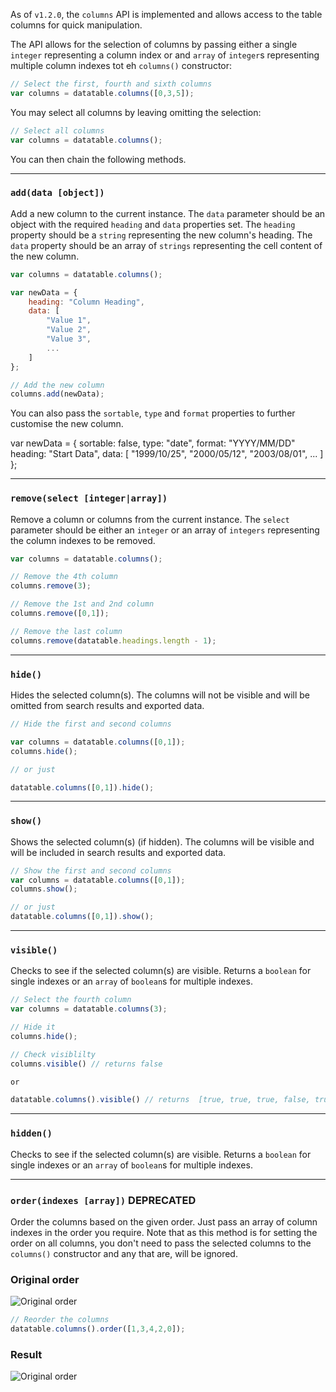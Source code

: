 As of `v1.2.0`, the `columns` API is implemented and allows access to the table columns for quick manipulation.

The API allows for the selection of columns by passing either a single `integer` representing a column index or and `array` of `integer`s representing multiple column indexes tot eh `columns()` constructor:

```javascript
// Select the first, fourth and sixth columns
var columns = datatable.columns([0,3,5]);
```

You may select all columns by leaving omitting the selection:

```javascript
// Select all columns
var columns = datatable.columns();
```

You can then chain the following methods.

---

### `add(data [object])`

Add a new column to the current instance. The `data` parameter should be an object with the required `heading` and `data` properties set. The `heading` property should be a `string` representing the new column's heading. The `data` property should be an array of `strings` representing the cell content of the new column.

```javascript
var columns = datatable.columns();

var newData = {
    heading: "Column Heading",
    data: [
        "Value 1",
        "Value 2",
        "Value 3",
        ...
    ]
};

// Add the new column
columns.add(newData);
```

You can also pass the `sortable`, `type` and `format` properties to further customise the new column.

var newData = {
    sortable: false,
    type: "date",
    format: "YYYY/MM/DD"
    heading: "Start Data",
    data: [
        "1999/10/25",
        "2000/05/12",
        "2003/08/01",
        ...
    ]
};


---

### `remove(select [integer|array])`

Remove a column or columns from the current instance. The `select` parameter should be either an `integer` or an array of `integers` representing the column indexes to be removed.

```javascript
var columns = datatable.columns();

// Remove the 4th column
columns.remove(3);

// Remove the 1st and 2nd column
columns.remove([0,1]);

// Remove the last column
columns.remove(datatable.headings.length - 1);

```

---

### `hide()`

Hides the selected column(s). The columns will not be visible and will be omitted from search results and exported data.

```javascript
// Hide the first and second columns

var columns = datatable.columns([0,1]);
columns.hide();

// or just

datatable.columns([0,1]).hide();
```

---

### `show()`

Shows the selected column(s) (if hidden). The columns will be visible and will be included in search results and exported data.


```javascript
// Show the first and second columns
var columns = datatable.columns([0,1]);
columns.show();

// or just
datatable.columns([0,1]).show();
```

---

### `visible()`

Checks to see if the selected column(s) are visible. Returns a `boolean` for single indexes or an `array` of `boolean`s for multiple indexes.

```javascript
// Select the fourth column
var columns = datatable.columns(3);

// Hide it
columns.hide();

// Check visiblilty
columns.visible() // returns false

or 

datatable.columns().visible() // returns  [true, true, true, false, true]

```

---

### `hidden()`

Checks to see if the selected column(s) are visible. Returns a `boolean` for single indexes or an `array` of `boolean`s for multiple indexes.

---

### `order(indexes [array])` DEPRECATED

Order the columns based on the given order. Just pass an array of column indexes in the order you require. Note that as this method is for setting the order on all columns, you don't need to pass the selected columns to the `columns()` constructor and any that are, will be ignored.

### Original order
![Original order](http://i.imgur.com/OK5DoGs.png)


```javascript
// Reorder the columns
datatable.columns().order([1,3,4,2,0]);
```


### Result
![Original order](http://i.imgur.com/kNGEgpT.png)